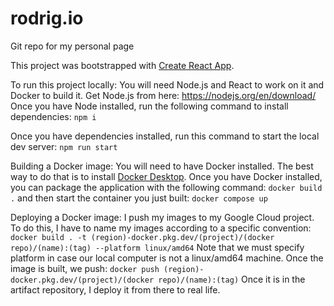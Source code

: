 # rodrig.io
Git repo for my personal page

This project was bootstrapped with [Create React App](https://github.com/facebook/create-react-app).

To run this project locally:
You will need Node.js and React to work on it and Docker to build it.
Get Node.js from here: https://nodejs.org/en/download/
Once you have Node installed, run the following command to install dependencies:
`npm i`

Once you have dependencies installed, run this command to start the local dev server:
`npm run start`

Building a Docker image:
You will need to have Docker installed. The best way to do that is to install [Docker Desktop](https://www.docker.com/products/docker-desktop/). Once you have Docker installed, you can package the application with the following command:
`docker build .` 
and then start the container you just built:
`docker compose up`

Deploying a Docker image:
I push my images to my Google Cloud project. To do this, I have to name my images according to a specific convention:
`docker build . -t (region)-docker.pkg.dev/(project)/(docker repo)/(name):(tag) --platform linux/amd64`
Note that we must specify platform in case our local computer is not a linux/amd64 machine. Once the image is built, we push:
`docker push (region)-docker.pkg.dev/(project)/(docker repo)/(name):(tag)`
Once it is in the artifact repository, I deploy it from there to real life.
